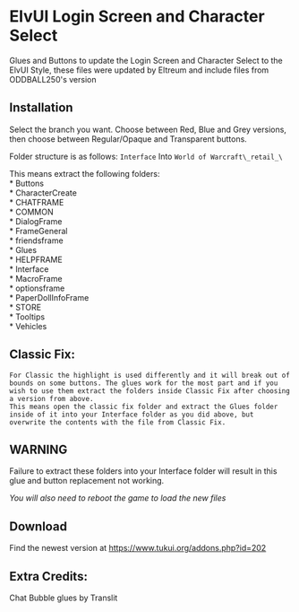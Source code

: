 # ElvUI Login Screen and Character Select

Glues and Buttons to update the Login Screen and Character Select to the ElvUI Style, these files were updated by Eltreum and include files from ODDBALL250's version

## Installation

Select the branch you want. Choose between Red, Blue and Grey versions, then choose between Regular/Opaque and Transparent buttons.

Folder structure is as follows: `Interface` Into `World of Warcraft\_retail_\`

This means extract the following folders:  
	* Buttons  
	* CharacterCreate  
	* CHATFRAME  
	* COMMON  
	* DialogFrame  
	* FrameGeneral  
	* friendsframe  
	* Glues  
	* HELPFRAME  
	* Interface  
	* MacroFrame  
	* optionsframe  
	* PaperDollInfoFrame  
	* STORE  
	* Tooltips  
	* Vehicles  

## Classic Fix:
	For Classic the highlight is used differently and it will break out of bounds on some buttons. The glues work for the most part and if you wish to use them extract the folders inside Classic Fix after choosing a version from above.
	This means open the classic fix folder and extract the Glues folder inside of it into your Interface folder as you did above, but overwrite the contents with the file from Classic Fix.

## WARNING
Failure to extract these folders into your Interface folder will result in this glue and button replacement not working.

*You will also need to reboot the game to load the new files*

## Download

Find the newest version at https://www.tukui.org/addons.php?id=202

## Extra Credits:
Chat Bubble glues by Translit
